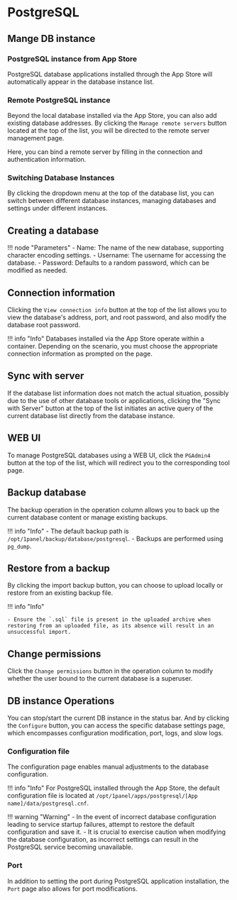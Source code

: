 # PostgreSQL

## Mange DB instance

### PostgreSQL instance from App Store

PostgreSQL database applications installed through the App Store will automatically appear in the database instance list.

### Remote PostgreSQL instance

Beyond the local database installed via the App Store, you can also add existing database addresses. By clicking the `Manage remote servers` button located at the top of the list, you will be directed to the remote server management page.

Here, you can bind a remote server by filling in the connection and authentication information.

### Switching Database Instances

By clicking the dropdown menu at the top of the database list, you can switch between different database instances, managing databases and settings under different instances.

## Creating a database

!!! node "Parameters"
    - Name: The name of the new database, supporting character encoding settings.
    - Username: The username for accessing the database.
    - Password: Defaults to a random password, which can be modified as needed.

## Connection information

Clicking the `View connection info` button at the top of the list allows you to view the database's address, port, and root password, and also modify the database root password.

!!! info "Info"
    Databases installed via the App Store operate within a container. Depending on the scenario, you must choose the appropriate connection information as prompted on the page.

## Sync with server

If the database list information does not match the actual situation, possibly due to the use of other database tools or applications, clicking the "Sync with Server" button at the top of the list initiates an active query of the current database list directly from the database instance.

## WEB UI

To manage PostgreSQL databases using a WEB UI, click the `PGAdmin4` button at the top of the list, which will redirect you to the corresponding tool page.

## Backup database

The backup operation in the operation column allows you to back up the current database content or manage existing backups.

!!! info "Info"
    - The default backup path is `/opt/1panel/backup/database/postgresql`.
    - Backups are performed using `pg_dump`.

## Restore from a backup

By clicking the import backup button, you can choose to upload locally or restore from an existing backup file.

!!! info "Info"

    - Ensure the `.sql` file is present in the uploaded archive when restoring from an uploaded file, as its absence will result in an unsuccessful import.

## Change permissions

Click the `Change permissions` button in the operation column to modify whether the user bound to the current database is a superuser.

## DB instance Operations

You can stop/start the current DB instance in the status bar. And by clicking the `Configure` button, you can access the specific database settings page, which encompasses configuration modification, port, logs, and slow logs.

### Configuration file

The configuration page enables manual adjustments to the database configuration.

!!! info "Info"
    For PostgreSQL installed through the App Store, the default configuration file is located at `/opt/1panel/apps/postgresql/[App name]/data/postgresql.cnf`.

!!! warning "Warning"
    - In the event of incorrect database configuration leading to service startup failures, attempt to restore the default configuration and save it.
    - It is crucial to exercise caution when modifying the database configuration, as incorrect settings can result in the PostgreSQL service becoming unavailable.

### Port

In addition to setting the port during PostgreSQL application installation, the `Port` page also allows for port modifications.

